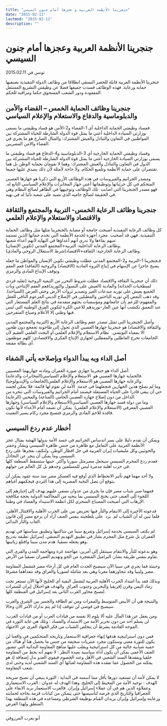 ```yaml
---
title: "جنجرينا الأنظمة العربية و عجزها أمام جنون السيسي"
date: "2015-02-11"
lastmod: "2015-02-11"
description: ""
---
```

# جنجرينا الأنظمة العربية وعجزها أمام جنون السيسي

تونس في 2015.02.11

جنجرينا الأنظمة العربية قابلة للحصر النسقي انطلاقا من وظائف الدولة التنقيذية بصنفيها حماية ورعاية. فهذه الوظائف فسدت جميعها فضلا عن وظيفتي التشريع المستقل المفقودة ودور الشعب المسحوق حكما ومراقبة للحكم.

## جنجرينا وظائف الحماية الخمس – القضاء والأمن والدبلوماسية والدفاع والاستعلام والإعلام السياسي

ففساد وظيفتي الحماية الداخلية أي 1-القضاء و2-الأمن هو فساد وظيفتي ما يسمى بوزارتي السيادة الداخلية أعني ما يمثل قوة الدولة الشارطة للحياة المشتركة بين المواطنين في التعاون والتبادل والعيش المشترك: والمثال الصارخ هو ما يجري في القضاء والامن المصريين.

وفساد وظيفتي الحماية الخارجية أي 3-الدبلوماسية و4-الدفاع هو فساد وظيفتي ما يسمى بوزارتي السيادة الخارجية أعني ما يمثل قوة الدولة الشارطة للحياة المشتركة بين الدول في التعاون والتبادل والعيش المشترك: وهما لا تقومان بحماية الوطن بل هما تقتصران على حماية الأنظمة وتلميع الحكام. ولا حاجة لأمثلة لأن ذلك يصدق عليها جميعا.

ومصدر الجراثيم والفيروسات في هذه الوظائف الأربع التي ذكرنا هو جهازها العصبي المتحكم في كل جزئياتها وتوظيفاتها أعني جهاز المخابرات والإعلام السياسي التابع له. فهو مصدر الجنجرينا التي اصابت  تلك الوظائف وتوجيهها في الظاهر لصالح النظام وهي في الحقيقة لصالح حاميه الذي نصبه على شعبه نائبا له في نهبه.

## جنجرينا وظائف الرعاية الخمس- التربية والمجتمع والثقافة والاقتصاد والاستعلام والإعلام العلمي

كل وظائف الرعاية التنفيذية أصبحت خامجة أو مصابة بالجنجرينا مثلها مثل وظائف الحماية التنفيذية. فهي قد أصحبت  مجرد أجهزة لخدمة الأنظمة التي تخدم حماتها الذين تستمد منهم بقاءها ولا تدري أنهم أعداؤها في النهاية لأنهم أعداء شعبها:  
وظائف الرعاية الداخلية: التربية+المجتمع المدني (تكوين الإنسان).  
وظائف الرعاية الخارجية: الثقافة+الاقتصاد(شرط الاستقلال الروحي والمادي).

فـجنجرينا 1-التربية و2-المجتمع المدني عطلت وظيفتي تكوين الإنسان والمواطن ما جعله يصبح عاجزا عن الإسهام في إنتاج الثروة المادية (الاقتصاد) والروحية (الثقافة) فعم العقم وتوقف الإبداع المادي والرمزي.

ذلك أن جنجرينا الثقافة والاقتصاد عطلت شروط التحرر من التبعية الروحية (تقليد قردي لسطحيات الحداثة) والمادية (العيش على التسول والتوريد)فعم العقم الإنتاجي وبات الجميع يعيش على توريد مبدعات الغير وتصدير ثروات الأرض وحتى العرض (السياحة). وقد ذهب البعض إلى توريد الباحثين والمطبلين في الإصلاح الديني المزعوم النافي للعقل والمفهوم-للزعم بأن جامعاتهم ومؤسسات بحثهم متقدمة في نتائج العلم المستعار التي عند التعمق تكتشب أنها عين العار-توريدهم للاعبي الكرة لتكوين الفرق الوطنية التي ليس فيها وطني إلا الأعلام وصياح المتفرجين.

وأصل الجنجرينا التي تمثل مصدر عقم وظائف الرعاية الأربع (التربية والمجتمع المدني والثقافة والاقتصاد) هو جنجرينا جهازها العصبي الذي تحول إلى طاحونة تجعجع دون طحين الا بمعناه التونسي.  نظام الاستعلام والإعلام العلمي أو البحث العلمي العقيم لأن الجامعات تخرج العاطلين والمعطلين لجهازي الإنتاج الفكري والاقتصادي: كلهم موظفون أي بطالة مقنعة.

## أصل الداء وبه يبدأ الدواء وبإصلاحه يأتي الشفاء

أصل الداء هو جنجرينا جهازي صورة العمران ومادته جهازيهما العصبيين:  
فالحماية جهازها العصبي هو  الاستعلام والإعلام السياسي(المخابرات والدعاية).  
والرعاية جهازها العصبي هو الاستعلام والإعلام العلمي(الجامعات والإيديولوجيا).  
وما لم نصلح هذين الجهازين فنجعلهما في خدمة  الأمة لن تقوم لها قائمة: فلا يمكن لجسد حي أن يبقى قادرا على الحياة المستقلة فيصمد أمام الجراثيم والفيروسات التي تنخره من الداخل من دون إصلاح جهازه العصبي الحامي (المناعة) والمحيي (الرعاية).  
وما من دولة فسد جهازها العصبي السياسي(الاستعلام والإعلام السياسي) وجهازها العصبي المعرفي (الاستعلام والإعلام العلمي)  يمكن أن تصمد أمام الأعداء لأنها تكون فاقدة للاحم المادي والرمزي فتصبح مجرد ركام يسير التفتيت.

## أخطار عدم ردع السيسي

ويمكن أن نقدم دليلا على يسر اندساس الجراثيم في جسد الأمة بدولها الهشة بمثال عجز الأنظمة العربية على التعامل مع ظاهرة من جنس ظاهرة السيسي وبشار وحفتر والحوثيين وكل مليشيات إيران العربية في جل اقطار الوطن. ولنكتف بعجزها على ردع السيسي وما يمكن أن ينجر عن التخاذل.  
فعدم ردع المجرم السيسي سيجعل مصرمثل سوريا وأكثر. حينها ستسقط المنطقة كلها في حرب أهلية مدمرة ليس للمسلمين وحدهم بل كل العالم من حولهم.

ولا أحد مهما فهم تأثير الانحطاط الذي أوقع فيه العسكر مصر منذ ستة عقود يمكن أن يتوقع أن تصل النخبة المصرية إلى هذا التردي فيحكمهم أغباهم.

فمهما صبر شباب مصر فإن ما يجري من عدوان نسقي عليهم يهدف إلى إجبارهم إلى اللجوء إلى العنف حتى يحتج السيسي بما ينجيه من المحاكمة الدولية بحجة مكافحة الإرهاب التي أصبحت المصباح السحري لكل انظمة الاستبداد والفساد في وطننا.

فدعوته الأخيرة إلى الانتقام والثأر فيها تحريض بين على الحرب الأهلية والاقتتال الأهلي. فلما تبين له أن الشباب لم  يرد  على بلطجيته بنفس العنف أراد أن يرجع مصر إلى قانون الغاب والثأر البدائي.

لم يكتف السيسي بخدمة إسرائيل وتفريغ سينا من ساكنيها وتطبيق سياستها في تهديم العمران بل شرع مثل المجرم بشار في تطبيق التهديم النسقي. إسرائيل تطبقه بتدريج وهو يجعله نسقيا: هدم مدن سينا واقتلع زياتينها.

وهو بدعوته للثأر والانتقام سينتقل إلى أمرين: مهاجمة غزة ومهاجمة المدن والقرى التي تقاوم بنفس طريقة بشار: البراميل المتفجرة من الجو وتهديم العمران نسقيا من الأرض.

وحينئذ فما يجري في سينا الآن سيصبح الحدث العام في كل أرجاء مصر فتشمل المقاومة مصر وليبيا وقد تتجاوزهما مغربا وهي بعد شاملة لسوريا والعراق وقد تتعداهما مشرقا.

وبذلك فقد بدأ امتداد الحرب الأهلية العربية لتشمل البقية أي الخليج لأنها الآن تستعر تحت رماد اليمن وقرن إفريقيا والبحرين وجنوب العراق  والهدف هو احتلال إيران للممرات لتصبح محاور الغرب الثاني بعد إسرائيل في المنطقة كلها.

والنتيجة هي أن الأبيض المتوسط والممرات ومن ثم الطاقة والجسر بين الشرق والغرب سيصبح في فوضى لن تتوقف إذا لم يتم تدارك الأمر الآن وحالا.

ومن يغفل عن هذا المآل عليه ألا يلوم إلا نفسه من قيادات العرب أو من قيادات الغرب: لن يسلم أحد من دون تحرير الأمة من الاستبداد والفساد : وتلك هي غاية الثورة في الموجة القادمة بشرط أن يتخلص الشباب من فكر الجهاد العري عن الاجتهاد.

فمن دون استراتيجية هدفها إنهاء جغرافية الاستعمار وتاريخه المتحكمين في واقعنا لن يكون للثورة معنى وستكون مجرد عنتريات سخيفة من جنس ما يحصل هنا أو هناك من حمية شبابية خالية من كل استراتيجية ويغلب عليها مناهج المقاومة البدائية التي تتصور العنف الأعمى يمكن أن يكون أداة سياسية بعيدة النظر : لا تفهم أنه يحط من المقاومة خلقيا ويفقدها السند الشعبي في الأهل وعند الخصوم فيقوي العدو بدل إضعافه إذ هو يمكنه من الحصول عما تفقده هذه المقاومة لغبائها أي السند الشعبي لديه وحتى لدى شعب المقاومة.

لا يمكن لأمة أن تستعيد دورها بأقل مما أسسه في البداية : الثورة ينبغي أن تصبح صريحة الهدف : توحيد الأمة من المحيط إلى الخليج. وهذا الهدف له عدوان : الغرب الاستعماري وعملاؤه الذين هم في آن عملاء إسرائيل وإيران. فالغرب الاستعمار يريد الابقاء على الجغرافيا والتاريخ الذي فرضه لتأسيسها حتى يتمكن من كيانات قزمة بحاجة لحمايته ورعايته وإسرائيل وإيران يريدان القيام بوظيفة الشرطي ومساعده في هذه المنطقة بهذا المنطق ولهذا الغرض.

---

أبو يعرب المرزوقي

###